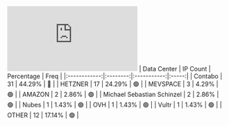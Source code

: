 ![Diagramm](https://github.com/111STAVR111/props/blob/main/Story/Decentralization/1/README.md)
| Data Center | IP Count | Percentage | Freq |
|:------------:|:--------:|:-----------:|:-----:|
| Contabo | 31 | 44.29% | 🔴 |
| HETZNER | 17 | 24.29% | 🟢 |
| MEVSPACE | 3 | 4.29% | 🟢 |
| AMAZON | 2 | 2.86% | 🟢 |
| Michael Sebastian Schinzel | 2 | 2.86% | 🟢 |
| Nubes | 1 | 1.43% | 🟢 |
| OVH | 1 | 1.43% | 🟢 |
| Vultr | 1 | 1.43% | 🟢 |
| OTHER | 12 | 17.14% | 🟢 |
